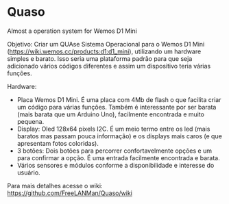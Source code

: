 # Quaso
Almost a operation system for Wemos D1 Mini

Objetivo: 
Criar um QUAse Sistema Operacional para o Wemos D1 Mini (https://wiki.wemos.cc/products:d1:d1_mini), utilizando um hardware simples e barato. 
Isso seria uma plataforma padrão para que seja adicionado vários códigos diferentes e assim um dispositivo teria várias funções.

Hardware:
- Placa Wemos D1 Mini. É uma placa com 4Mb de flash o que facilita criar um código para várias funções. Também é interessante por ser barata (mais barata que um Arduino Uno), facilmente encontrada e muito pequena.
- Display: Oled 128x64 pixels I2C. É um meio termo entre os led (mais baratos mas passam pouca informação) e os displays mais caros (e que apresentam fotos coloridas).
- 3 botões: Dois botões para percorrer confortavelmente opções e um para confirmar a opção. É uma entrada facilmente encontrada e barata.
- Vários sensores e módulos conforme a disponibilidade e interesse do usuário.

Para mais detalhes acesse o wiki: https://github.com/FreeLANMan/Quaso/wiki




